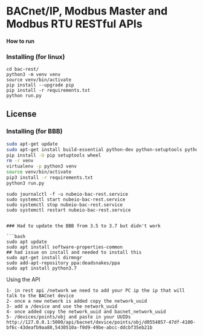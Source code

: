 # BACnet/IP, Modbus Master and Modbus RTU RESTful APIs

#### How to run

### Installing (for linux)

```
cd bac-rest/
python3 -m venv venv
source venv/bin/activate
pip install --upgrade pip
pip install -r requirements.txt
python run.py
```

## License

### Installing (for BBB)

```bash
sudo apt-get update
sudo apt-get install build-essential python-dev python-setuptools python-pip python-smbus python3-pip virtualenv -y
pip install -U pip setuptools wheel
rm -r venv
virtualenv -p python3 venv
source venv/bin/activate
pip3 install -r requirements.txt
python3 run.py
```

```
sudo journalctl -f -u nubeio-bac-rest.service
sudo systemctl start nubeio-bac-rest.service
sudo systemctl stop nubeio-bac-rest.service
sudo systemctl restart nubeio-bac-rest.service
```

```

### Had to update the BBB from 3.5 to 3.7 but didn't work

```bash
sudo apt update
sudo apt install software-properties-common
## had issue on install and needed to install this
sudo apt-get install dirmngr
sudo add-apt-repository ppa:deadsnakes/ppa
sudo apt install python3.7
```

Using the API

```
1- in rest api /network we need to add your PC ip the ip that will talk to the BACnet device
2- once a new network is added copy the network_uuid
3- add a /device and use the network_uuid
4- once added copy the network_uuid and bacnet_network_uuid
5- /devices/points/obj and paste in your UUIDs   http://127.0.0.1:5000/api/bacnet/device/points/obj/d0554857-47df-4100-bf6c-43deafb9aa88,5430510a-f0d9-49be-abcc-ddcbf35eb21b
```
